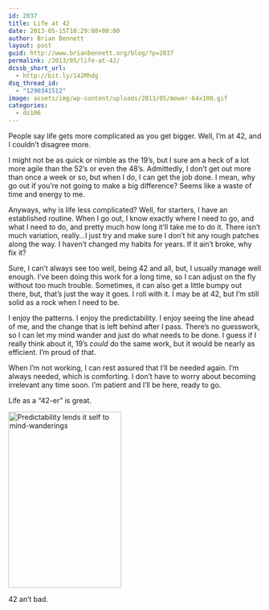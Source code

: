 ```yaml
---
id: 2037
title: Life at 42
date: 2013-05-15T10:29:08+00:00
author: Brian Bennett
layout: post
guid: http://www.brianbennett.org/blog/?p=2037
permalink: /2013/05/life-at-42/
dcssb_short_url:
  - http://bit.ly/142Mhdg
dsq_thread_id:
  - "1290341512"
image: assets/img/wp-content/uploads/2013/05/mower-64x100.gif
categories:
  - ds106
---
```

People say life gets more complicated as you get bigger. Well, I&#8217;m at 42, and I couldn&#8217;t disagree more.

I might not be as quick or nimble as the 19&#8217;s, but I sure am a heck of a lot more agile than the 52&#8217;s or even the 48&#8217;s. Admittedly, I don&#8217;t get out more than once a week or so, but when I do, I can get the job done. I mean, why go out if you&#8217;re not going to make a big difference? Seems like a waste of time and energy to me.

Anyways, why is life less complicated? Well, for starters, I have an established routine. When I go out, I know exactly where I need to go, and what I need to do, and pretty much how long it&#8217;ll take me to do it. There isn&#8217;t much variation, really&#8230;I just try and make sure I don&#8217;t hit any rough patches along the way. I haven&#8217;t changed my habits for years. If it ain&#8217;t broke, why fix it?

Sure, I can&#8217;t always see too well, being 42 and all, but, I usually manage well enough. I&#8217;ve been doing this work for a long time, so I can adjust on the fly without too much trouble. Sometimes, it can also get a little bumpy out there, but, that&#8217;s just the way it goes. I roll with it. I may be at 42, but I&#8217;m still solid as a rock when I need to be.

I enjoy the patterns. I enjoy the predictability. I enjoy seeing the line ahead of me, and the change that is left behind after I pass. There&#8217;s no guesswork, so I can let my mind wander and just do what needs to be done. I guess if I really think about it, 19&#8217;s _could_ do the same work, but it would be nearly as efficient. I&#8217;m proud of that.

When I&#8217;m not working, I can rest assured that I&#8217;ll be needed again. I&#8217;m always needed, which is comforting. I don&#8217;t have to worry about becoming irrelevant any time soon. I&#8217;m patient and I&#8217;ll be here, ready to go.

Life as a &#8220;42-er&#8221; is great.

<div style="max-width: 235px" class="wp-caption aligncenter">
  <a href="http://www.ohheybrian.com/images/mower.gif"><img src="http://www.ohheybrian.com/images/mower.gif" width="225" height="350" alt="Predictability lends it self to mind-wanderings" class /></a>

  <p class="wp-caption-text">
    42 an&#8217;t bad.
  </p>
</div>

